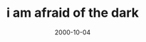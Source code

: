 ---
layout: base.njk
title : 'i am afraid of the dark' 
view_title : 'i am afraid of the dark' 
year : '2000' 
date : '2000-10-04' 
img_file : '/drawing/afraiddark.png' 
html_file : 'afraiddark' 
next_html : 'outside.html' 
year_order : '545' 
permalink : "title/{{html_file}}.html"
---
